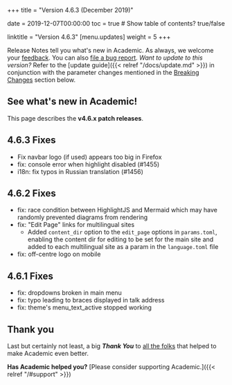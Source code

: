 +++
title = "Version 4.6.3 (December 2019)"

date = 2019-12-07T00:00:00
toc = true  # Show table of contents? true/false

linktitle = "Version 4.6.3"
[menu.updates]
  weight = 5
+++

Release Notes tell you what's new in Academic. As always, we welcome your [feedback](https://github.com/gcushen/hugo-academic/issues). You can also [file a bug report](https://github.com/gcushen/hugo-academic/issues). *Want to update to this version?* Refer to the [update guide]({{< relref "/docs/update.md" >}}) in conjunction with the parameter changes mentioned in the [Breaking Changes](#breaking-changes) section below.

## See what's new in Academic!

This page describes the **v4.6.x patch releases**.

## 4.6.3 Fixes

- Fix navbar logo (if used) appears too big in Firefox
- fix: console error when highlight disabled (#1455)
- i18n: fix typos in Russian translation (#1456)

## 4.6.2 Fixes

- fix: race condition between HighlightJS and Mermaid which may have randomly prevented diagrams from rendering
- fix: "Edit Page" links for multilingual sites
   - Added `content_dir` option to the `edit_page` options in `params.toml`, enabling the content dir for editing to be set for the main site and added to each multilingual site as a param in the `language.toml` file
- fix: off-centre logo on mobile

## 4.6.1 Fixes

- fix: dropdowns broken in main menu
- fix: typo leading to braces displayed in talk address
- fix: theme's menu_text_active stopped working
  
## Thank you

Last but certainly not least, a big **_Thank You_** to [all the folks](https://github.com/gcushen/hugo-academic/graphs/contributors) that helped to make Academic even better.

**Has Academic helped you?** [Please consider supporting Academic.]({{< relref "/#support" >}})
